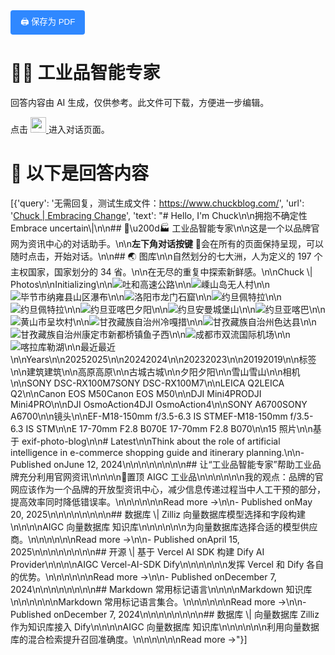 <button onclick="window.print()" style="padding: 8px 16px; background: #2F88FF; color: white; border: none; border-radius: 4px; cursor: pointer;">
  🖨️ 保存为 PDF
</button>

# 🧑‍🏭 工业品智能专家  

回答内容由 AI 生成，仅供参考。此文件可下载，方便进一步编辑。  

点击
<a href="https://www.aibangxuanxing.com">
  <img src="https://pub-9afd37582afd4e23a5f8075515d93ece.r2.dev/IconParkToolkit.svg" alt="工业品智能专家" target="_blank" style="width:25px; height:25px;" />
</a>
进入对话页面。  

# 📑 以下是回答内容  
   

[{'query': '无需回复，测试生成文件：https://www.chuckblog.com/', 'url': '[Chuck | Embracing Change](https://www.chuckblog.com/)', 'text': "# Hello, I'm Chuck\n\n拥抱不确定性 Embrace uncertain\\|\n\n## 🧑\u200d🏭 工业品智能专家\n\n这是一个以品牌官网为资讯中心的对话助手。\n\n**左下角对话按键** 💬会在所有的页面保持呈现，可以随时点击，开始对话。\n\n## 🌏 图库\n\n自然划分的七大洲，人为定义的 197 个主权国家，国家划分的 34 省。\n\n在无尽的重复中探索新鲜感。\n\nChuck \\| Photos\n\nInitializing\n\n![吐和高速公路](https://www.ichuck.top/p/photoblog0001)\n\n![嵊山岛无人村](https://www.ichuck.top/p/photoblog0002)\n\n![毕节市纳雍县山区瀑布](https://www.ichuck.top/p/photoblog0003)\n\n![洛阳市龙门石窟](https://www.ichuck.top/p/photoblog0004)\n\n![约旦佩特拉](https://www.ichuck.top/p/photoblog0014)\n\n![约旦佩特拉](https://www.ichuck.top/p/photoblog0013)\n\n![约旦亚喀巴夕阳](https://www.ichuck.top/p/photoblog0012)\n\n![约旦安曼城堡山](https://www.ichuck.top/p/photoblog0010)\n\n![约旦亚喀巴](https://www.ichuck.top/p/photoblog0011)\n\n![黄山市呈坎村](https://www.ichuck.top/p/photoblog0005)\n\n![甘孜藏族自治州冷嘎措](https://www.ichuck.top/p/photoblog0009)\n\n![甘孜藏族自治州色达县](https://www.ichuck.top/p/photoblog0008)\n\n![甘孜藏族自治州康定市新都桥镇鱼子西](https://www.ichuck.top/p/photoblog0007)\n\n![成都市双流国际机场](https://www.ichuck.top/p/photoblog0006)\n\n![喀拉库勒湖](https://www.ichuck.top/p/2369796707)\n\n最近最近\n\nYears\n\n20252025\n\n20242024\n\n20232023\n\n20192019\n\n标签\n\n建筑建筑\n\n高原高原\n\n古城古城\n\n夕阳夕阳\n\n雪山雪山\n\n相机\n\nSONY DSC-RX100M7SONY DSC-RX100M7\n\nLEICA Q2LEICA Q2\n\nCanon EOS M50Canon EOS M50\n\nDJI Mini4PRODJI Mini4PRO\n\nDJI OsmoAction4DJI OsmoAction4\n\nSONY A6700SONY A6700\n\n镜头\n\nEF-M18-150mm f/3.5-6.3 IS STMEF-M18-150mm f/3.5-6.3 IS STM\n\nE 17-70mm F2.8 B070E 17-70mm F2.8 B070\n\n15 照片\n\n基于 exif-photo-blog\n\n# Latest\n\nThink about the role of artificial intelligence in e-commerce shopping guide and itinerary planning.\n\n- Published onJune 12, 2024\n\n\n\n\n\n\n\n## 让“工业品智能专家”帮助工业品牌充分利用官网资讯\n\n\n\n📌置顶 AIGC 工业品\n\n\n\n\n\n我的观点：品牌的官网应该作为一个品牌的开放型资讯中心，减少信息传递过程当中人工干预的部分，提高效率同时降低错误率。\n\n\n\n\n\nRead more →\n\n- Published onMay 20, 2025\n\n\n\n\n\n\n\n## 数据库 \\| Zilliz 向量数据库模型选择和字段构建\n\n\n\nAIGC 向量数据库 知识库\n\n\n\n\n\n为向量数据库选择合适的模型供应商。\n\n\n\n\n\nRead more →\n\n- Published onApril 15, 2025\n\n\n\n\n\n\n\n## 开源 \\| 基于 Vercel AI SDK 构建 Dify AI Provider\n\n\n\nAIGC Vercel-AI-SDK Dify\n\n\n\n\n\n发挥 Vercel 和 Dify 各自的优势。\n\n\n\n\n\nRead more →\n\n- Published onDecember 7, 2024\n\n\n\n\n\n\n\n## Markdown 常用标记语言\n\n\n\nMarkdown 知识库\n\n\n\n\n\nMarkdown 常用标记语言集合。\n\n\n\n\n\nRead more →\n\n- Published onDecember 7, 2024\n\n\n\n\n\n\n\n## 数据库 \\| 向量数据库 Zilliz 作为知识库接入 Dify\n\n\n\nAIGC 向量数据库 知识库\n\n\n\n\n\n利用向量数据库的混合检索提升召回准确度。\n\n\n\n\n\nRead more →"}]